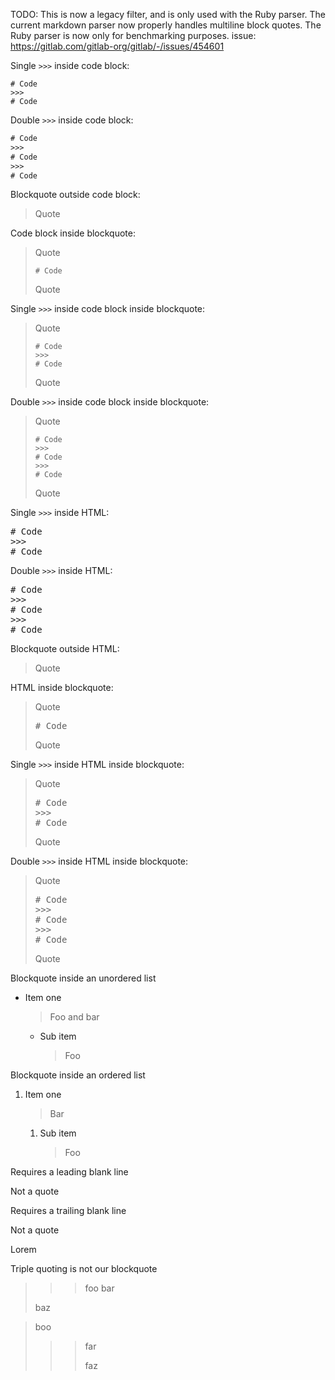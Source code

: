 TODO: This is now a legacy filter, and is only used with the Ruby parser.
The current markdown parser now properly handles multiline block quotes.
The Ruby parser is now only for benchmarking purposes.
issue: https://gitlab.com/gitlab-org/gitlab/-/issues/454601

Single `>>>` inside code block:

```
# Code
>>>
# Code
```

Double `>>>` inside code block:

```txt
# Code
>>>
# Code
>>>
# Code
```

Blockquote outside code block:


> Quote


Code block inside blockquote:


> Quote
>
> ```
> # Code
> ```
>
> Quote


Single `>>>` inside code block inside blockquote:


> Quote
>
> ```
> # Code
> >>>
> # Code
> ```
>
> Quote


Double `>>>` inside code block inside blockquote:


> Quote
>
> ```
> # Code
> >>>
> # Code
> >>>
> # Code
> ```
>
> Quote


Single `>>>` inside HTML:

<pre>
# Code
>>>
# Code
</pre>

Double `>>>` inside HTML:

<pre>
# Code
>>>
# Code
>>>
# Code
</pre>

Blockquote outside HTML:


> Quote


HTML inside blockquote:


> Quote
>
> <pre>
> # Code
> </pre>
>
> Quote


Single `>>>` inside HTML inside blockquote:


> Quote
>
> <pre>
> # Code
> >>>
> # Code
> </pre>
>
> Quote


Double `>>>` inside HTML inside blockquote:


> Quote
>
> <pre>
> # Code
> >>>
> # Code
> >>>
> # Code
> </pre>
>
> Quote


Blockquote inside an unordered list

- Item one


  > Foo and
  > bar


  - Sub item


    > Foo


Blockquote inside an ordered list

1. Item one


   > Bar


   1. Sub item


      > Foo


Requires a leading blank line
>>>
Not a quote
>>>

Requires a trailing blank line

>>>
Not a quote
>>>
Lorem

Triple quoting is not our blockquote

>>> foo
>>> bar
>>>
> baz

> boo
>>> far
>>>
>>> faz
